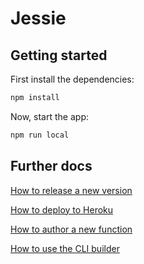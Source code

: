 # Jessie

## Getting started

First install the dependencies:

```bash
npm install
```

Now, start the app:

```bash
npm run local
```

## Further docs

[How to release a new version](docs/Release.md)

[How to deploy to Heroku](docs/Deploy.md)

[How to author a new function](docs/Authoring.md)

[How to use the CLI builder](docs/CLI-Builder.md)